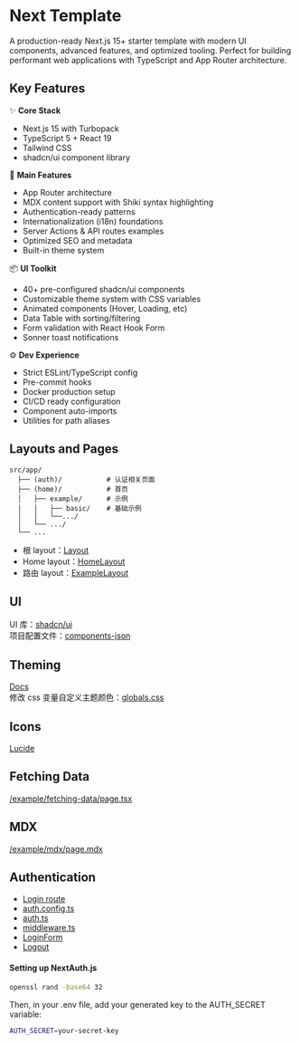 # Next Template

A production-ready Next.js 15+ starter template with modern UI components, advanced features, and optimized tooling. Perfect for building performant web applications with TypeScript and App Router architecture.

## Key Features

✨ **Core Stack**
- Next.js 15 with Turbopack
- TypeScript 5 + React 19
- Tailwind CSS
- shadcn/ui component library

🚀 **Main Features**
- App Router architecture
- MDX content support with Shiki syntax highlighting
- Authentication-ready patterns
- Internationalization (i18n) foundations
- Server Actions & API routes examples
- Optimized SEO and metadata
- Built-in theme system

📦 **UI Toolkit**
- 40+ pre-configured shadcn/ui components
- Customizable theme system with CSS variables
- Animated components (Hover, Loading, etc)
- Data Table with sorting/filtering
- Form validation with React Hook Form
- Sonner toast notifications

⚙️ **Dev Experience**
- Strict ESLint/TypeScript config
- Pre-commit hooks
- Docker production setup
- CI/CD ready configuration
- Component auto-imports
- Utilities for path aliases

## Layouts and Pages

```
src/app/
  ├── (auth)/           # 认证相关页面
  ├── (home)/        	# 首页
  │   ├── example/      # 示例
  │   │   ├── basic/    # 基础示例
  │   │   └──.../
  │   └── .../
  └── ...
```

- 根 layout：[Layout](./src/app/layout.tsx)
- Home layout：[HomeLayout](<./src/app/(home)/layout.tsx>)
- 路由 layout：[ExampleLayout](<./src/app/(home)/example/layout.tsx>)

## UI

UI 库：[shadcn/ui](https://ui.shadcn.com/)  
项目配置文件：[components-json](./components.json)

## Theming

[Docs](https://ui.shadcn.com/docs/theming)  
修改 css 变量自定义主题颜色：[globals.css](./src/app/globals.css)

## Icons

[Lucide](https://lucide.dev/icons/)

## Fetching Data
[/example/fetching-data/page.tsx](./src/app/(home)/example/fetching-data/page.tsx)

## MDX
[/example/mdx/page.mdx](./src/app/(home)/example/mdx/page.mdx)

## Authentication
- [Login route](./src/app/(auth)/login/page.tsx)
- [auth.config.ts](./src/auth.config.ts)
- [auth.ts](./src/auth.ts)
- [middleware.ts](./src/middleware.ts)
- [LoginForm](./src/app/(auth)/login/LoginForm.tsx)
- [Logout](./src/app/(home)/user-button.tsx)

#### Setting up NextAuth.js
```bash
openssl rand -base64 32
```
Then, in your .env file, add your generated key to the AUTH_SECRET variable:
```bash
AUTH_SECRET=your-secret-key
```